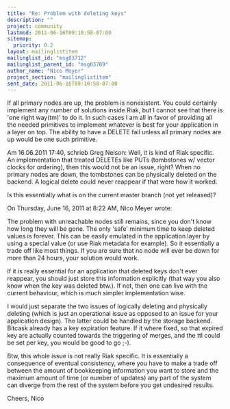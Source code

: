 ```yaml
---
title: "Re: Problem with deleting keys"
description: ""
project: community
lastmod: 2011-06-16T09:10:58-07:00
sitemap:
  priority: 0.2
layout: mailinglistitem
mailinglist_id: "msg03712"
mailinglist_parent_id: "msg03709"
author_name: "Nico Meyer"
project_section: "mailinglistitem"
sent_date: 2011-06-16T09:10:58-07:00
---
```



If all primary nodes are up, the problem is nonexistent. You could 
certainly implement any number of solutions inside Riak, but I cannot 
see that there is 'one right way(tm)' to do it.
In such cases I am all in favor of providing all the needed primitives 
to implement whatever is best for your application in a layer on top. 
The ability to have a DELETE fail unless all primary nodes are up would 
be one such primitive.


Am 16.06.2011 17:40, schrieb Greg Nelson:
Well, it is kind of Riak specific. An implementation that treated 
DELETEs like PUTs (tombstones w/ vector clocks for ordering), then 
this would not be an issue, right? When no primary nodes are down, 
the tombstones can be physically deleted on the backend. A logical 
delete could never reappear if that were how it worked.


Is this essentially what is on the current master branch (not yet 
released)?


On Thursday, June 16, 2011 at 8:22 AM, Nico Meyer wrote:


The problem with unreachable nodes still remains, since you don't know
how long they will be gone. The only 'safe' minimum time to keep deleted
values is forever. This can be easily emulated in the application layer
by using a special value (or use Riak metadata for example).
So it essentially a trade off like most things. If you are sure that no
node will ever be down for more than 24 hours, your solution would work.

If it is really essential for an application that deleted keys don't
ever reappear, you should just store this information explicitly (that
way you also know when the key was deleted btw.). If not, then one can
live with the current behaviour, which is much simpler implementation 
wise.


I would just separate the two issues of logically deleting and
physically deleting (which is just an operational issue as opposed to an
issue for your application design). The latter could be handled by the
storage backend. Bitcask already has a key expiration feature. If it
where fixed, so that expired key are actually counted towards the
triggering of merges, and the ttl could be set per key, you would be
good to go ;-).

Btw, this whole issue is not really Riak specific. It is essentially a
consequence of eventual consistency, where you have to make a trade off
between the amount of bookkeeping information you want to store and the
maximum amount of time (or number of updates) any part of the system can
diverge from the rest of the system before you get undesired results.

Cheers,
Nico
